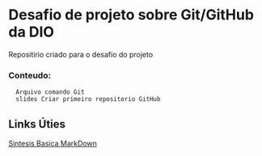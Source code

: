 # Desafio de projeto sobre Git/GitHub da DIO
  
  Repositirio criado para o desafio do projeto
  ### Conteudo: 
      Arquivo comando Git
      slides Criar primeiro repositorio GitHub

## Links Úties

[Sintesis Basica MarkDown](https://www.markdownguide.org/basic-syntax/)
